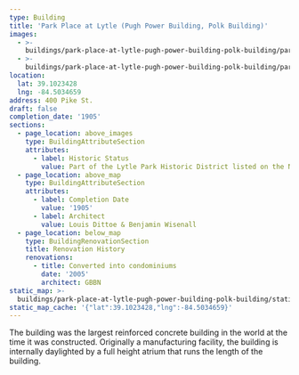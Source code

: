 ```yaml
---
type: Building
title: 'Park Place at Lytle (Pugh Power Building, Polk Building)'
images:
  - >-
    buildings/park-place-at-lytle-pugh-power-building-polk-building/park-place-at-lytle-pugh-power-building-polk-building-0_spc4ro
  - >-
    buildings/park-place-at-lytle-pugh-power-building-polk-building/park-place-at-lytle-pugh-power-building-polk-building-1_p6picr
location:
  lat: 39.1023428
  lng: -84.5034659
address: 400 Pike St.
draft: false
completion_date: '1905'
sections:
  - page_location: above_images
    type: BuildingAttributeSection
    attributes:
      - label: Historic Status
        value: Part of the Lytle Park Historic District listed on the NRHP in 1976.
  - page_location: above_map
    type: BuildingAttributeSection
    attributes:
      - label: Completion Date
        value: '1905'
      - label: Architect
        value: Louis Dittoe & Benjamin Wisenall
  - page_location: below_map
    type: BuildingRenovationSection
    title: Renovation History
    renovations:
      - title: Converted into condominiums
        date: '2005'
        architect: GBBN
static_map: >-
  buildings/park-place-at-lytle-pugh-power-building-polk-building/static-map_j8uycd
static_map_cache: '{"lat":39.1023428,"lng":-84.5034659}'
---
```


The building was the largest reinforced concrete building in the world at the time it was constructed. Originally a manufacturing facility, the building is internally daylighted by a full height atrium that runs the length of the building.
